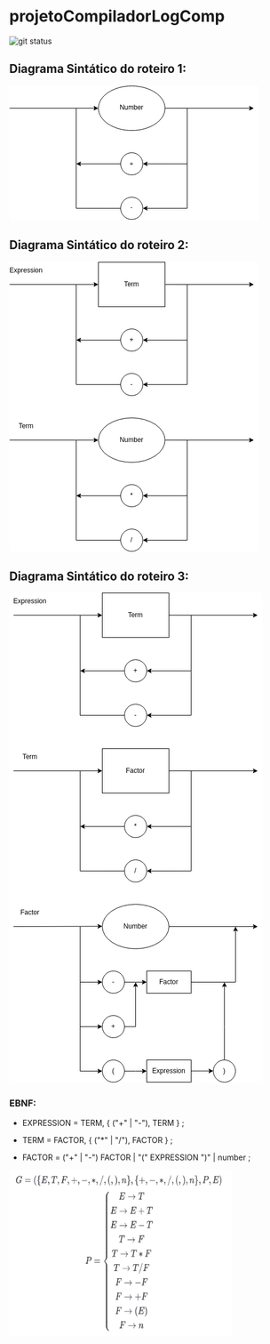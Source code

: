 # projetoCompiladorLogComp

![git status](http://3.129.230.99/svg/Lihsayuri/projetoCompiladorLogComp/)

## Diagrama Sintático do roteiro 1:

![Alt text](diagramaSintatico1.drawio.png?raw=true "Title")

## Diagrama Sintático do roteiro 2:

![Alt text](diagramaSintatico2.drawio.png?raw=true "Title")

## Diagrama Sintático do roteiro 3:

![Alt text](diagramaSintatico3.drawio.png?raw=true "Title")


### EBNF:

- EXPRESSION = TERM, { ("+" | "-"), TERM } ;

- TERM = FACTOR, { ("*" | "/"), FACTOR } ;

- FACTOR = ("+" | "-") FACTOR | "(" EXPRESSION ")" | number ;

<img src="regras_de_producao.png" width="400" height="300">
